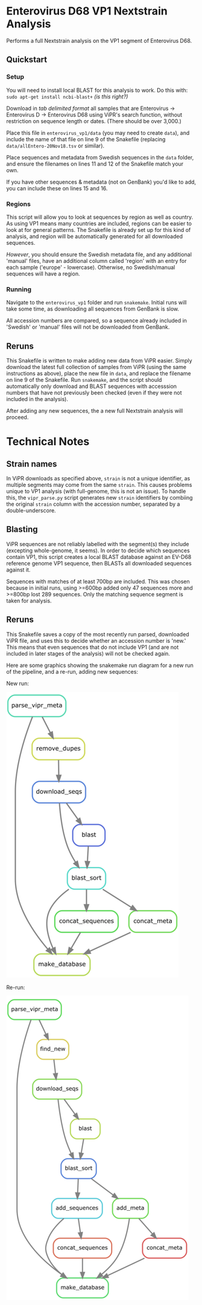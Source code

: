 # Enterovirus D68 VP1 Nextstrain Analysis

Performs a full Nextstrain analysis on the VP1 segment of Enterovirus D68.

## Quickstart 
### Setup
You will need to install local BLAST for this analysis to work. Do this with:
`sudo apt-get install ncbi-blast+`
_(is this right?)_

Download in _tab delimited format_ all samples that are Enterovirus -> Enterovirus D -> Enterovirus D68 using ViPR's search function, without restriction on sequence length or dates. (There should be over 3,000.) 

Place this file in `enterovirus_vp1/data` (you may need to create `data`), and include the name of that file on line 9 of the Snakefile (replacing `data/allEntero-20Nov18.tsv` or similar). 

Place sequences and metadata from Swedish sequences in the `data` folder, and ensure the filenames on lines 11 and 12 of the Snakefile match your own. 

If you have other sequences & metadata (not on GenBank) you'd like to add, you can include these on lines 15 and 16.

### Regions
This script will allow you to look at sequences by region as well as country. As using VP1 means many countries are included, regions can be easier to look at for general patterns. The Snakefile is already set up for this kind of analysis, and region will be automatically generated for all downloaded sequences.

*However*, you should ensure the Swedish metadata file, and any additional 'manual' files, have an additional column called 'region' with an entry for each sample ('europe' - lowercase). Otherwise, no Swedish/manual sequences will have a region. 

### Running
Navigate to the `enterovirus_vp1` folder and run `snakemake`. Initial runs will take some time, as downloading all sequences from GenBank is slow.

All accession numbers are compared, so a sequence already included in 'Swedish' or 'manual' files will not be downloaded from GenBank.

## Reruns
This Snakefile is written to make adding new data from ViPR easier. Simply download the latest full collection of samples from ViPR (using the same instructions as above), place the new file in `data`, and replace the filename on line 9 of the Snakefile. Run `snakemake`, and the script should automatically only download and BLAST sequences with accesssion numbers that have not previously been checked (even if they were not included in the analysis). 

After adding any new sequences, the a new full Nextstrain analysis will proceed. 


# Technical Notes
## Strain names
In ViPR downloads as specified above, `strain` is not a unique identifier, as multiple segments may come from the same `strain`. This causes problems unique to VP1 analysis (with full-genome, this is not an issue). To handle this, the `vipr_parse.py` script generates new `strain` identifiers by combiing the original `strain` column with the accession number, separated by a double-underscore. 

## Blasting
ViPR sequences are not reliably labelled with the segment(s) they include (excepting whole-genome, it seems). In order to decide which sequences contain VP1, this script creates a local BLAST database against an EV-D68 reference genome VP1 sequence, then BLASTs all downloaded sequences against it.  

Sequences with matches of at least 700bp are included. This was chosen because in initial runs, using >=600bp added only 47 sequences more and >=800bp lost 289 sequences. Only the matching sequence segment is taken for analysis.

## Reruns
This Snakefile saves a copy of the most recently run parsed, downloaded ViPR file, and uses this to decide whether an accession number is 'new.' This means that even sequences that do not include VP1 (and are not included in later stages of the analysis) will not be checked again. 

Here are some graphics showing the snakemake run diagram for a new run of the pipeline, and a re-run, adding new sequences:

New run:

![alt text][run1]

Re-run:

![alt text][run2]

[run1]: https://github.com/emmahodcroft/enterovirus_vp1/raw/master/images/newrun-snakemake-DAG.PNG "new run"
[run2]: https://github.com/emmahodcroft/enterovirus_vp1/raw/master/images/rerun-snakemake-DAG.PNG "rerun"
